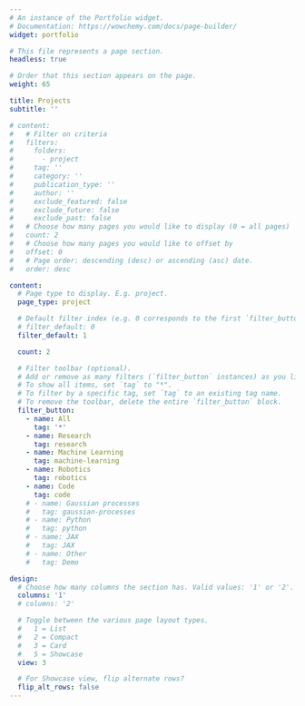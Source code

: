```yaml
---
# An instance of the Portfolio widget.
# Documentation: https://wowchemy.com/docs/page-builder/
widget: portfolio

# This file represents a page section.
headless: true

# Order that this section appears on the page.
weight: 65

title: Projects
subtitle: ''

# content:
#   # Filter on criteria
#   filters:
#     folders:
#       - project
#     tag: ''
#     category: ''
#     publication_type: ''
#     author: ''
#     exclude_featured: false
#     exclude_future: false
#     exclude_past: false
#   # Choose how many pages you would like to display (0 = all pages)
#   count: 2
#   # Choose how many pages you would like to offset by
#   offset: 0
#   # Page order: descending (desc) or ascending (asc) date.
#   order: desc

content:
  # Page type to display. E.g. project.
  page_type: project

  # Default filter index (e.g. 0 corresponds to the first `filter_button` instance below).
  # filter_default: 0
  filter_default: 1

  count: 2

  # Filter toolbar (optional).
  # Add or remove as many filters (`filter_button` instances) as you like.
  # To show all items, set `tag` to "*".
  # To filter by a specific tag, set `tag` to an existing tag name.
  # To remove the toolbar, delete the entire `filter_button` block.
  filter_button:
    - name: All
      tag: '*'
    - name: Research
      tag: research
    - name: Machine Learning
      tag: machine-learning
    - name: Robotics
      tag: robotics
    - name: Code
      tag: code
    # - name: Gaussian processes
    #   tag: gaussian-processes
    # - name: Python
    #   tag: python
    # - name: JAX
    #   tag: JAX
    # - name: Other
    #   tag: Demo

design:
  # Choose how many columns the section has. Valid values: '1' or '2'.
  columns: '1'
  # columns: '2'

  # Toggle between the various page layout types.
  #   1 = List
  #   2 = Compact
  #   3 = Card
  #   5 = Showcase
  view: 3

  # For Showcase view, flip alternate rows?
  flip_alt_rows: false
---
```

